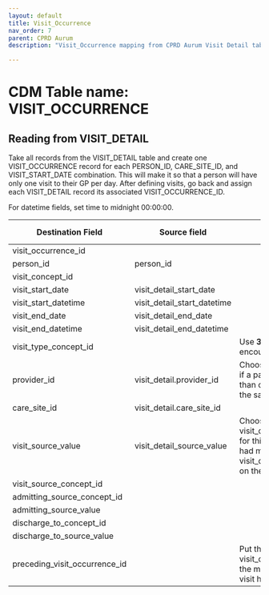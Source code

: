```yaml
---
layout: default
title: Visit_Occurrence
nav_order: 7
parent: CPRD Aurum
description: "Visit_Occurrence mapping from CPRD Aurum Visit Detail table"

---
```



# CDM Table name: VISIT_OCCURRENCE

## Reading from VISIT_DETAIL

Take all records from the VISIT_DETAIL table and create one VISIT_OCCURRENCE record for each PERSON_ID, CARE_SITE_ID, and VISIT_START_DATE combination. This will make it so that a person will have only one visit to their GP per day. After defining visits, go back and assign each VISIT_DETAIL record its associated VISIT_OCCURRENCE_ID.

For datetime fields, set time to midnight 00:00:00.

| Destination Field | Source field | Logic | Comment field |
| --- | --- | --- | --- |
| visit_occurrence_id |  |  | Autogenerate |
| person_id | person_id |  |  |
| visit_concept_id |  |  | 9202 - OP |
| visit_start_date | visit_detail_start_date |  |  |
| visit_start_datetime | visit_detail_start_datetime | |  |
| visit_end_date | visit_detail_end_date | | |
| visit_end_datetime | visit_detail_end_datetime ||  |
| visit_type_concept_id |  | Use **32827** - EHR encounter record |  |
| provider_id | visit_detail.provider_id | Choose one provider_id if a patient saw more than one provider on the same day. |  |
| care_site_id | visit_detail.care_site_id| |  |
| visit_source_value | visit_detail_source_value | Choose one visit_detail_source_value for this field if a patient had more than one visit_detail_source_value on the same day. |  |
| visit_source_concept_id |  |  | 0 |
| admitting_source_concept_id |  |  |  |
| admitting_source_value |  |  | NULL |
| discharge_to_concept_id |  |  |  |
| discharge_to_source_value |  |  | NULL |
| preceding_visit_occurrence_id |  | Put the visit_occurrence_id of the most recent prior visit here. |  |
